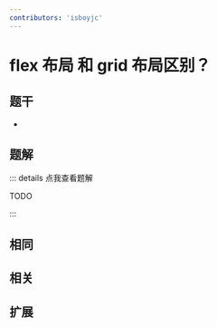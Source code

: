 ```yaml
---
contributors: 'isboyjc'
---
```


# flex 布局 和 grid 布局区别？


## 题干

- 



## 题解

::: details 点我查看题解

  TODO

:::



## 相同


## 相关


## 扩展

